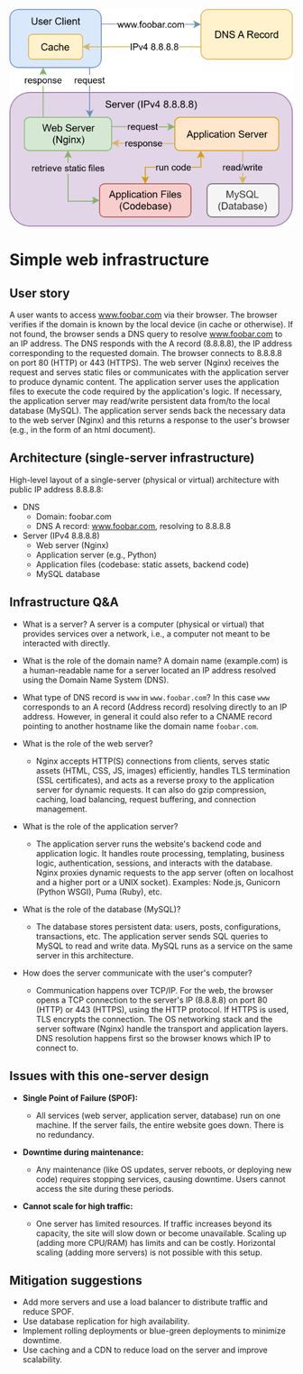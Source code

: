 ![Simple Web Infrastructure Diagram](./0-simple_web_stack.drawio_v3.svg)

# Simple web infrastructure

## User story

A user wants to access www.foobar.com via their browser.
The browser verifies if the domain is known by the local device (in cache or otherwise). 
If not found, the browser sends a DNS query to resolve www.foobar.com to an IP address. 
The DNS responds with the A record (8.8.8.8), the IP address corresponding to the requested domain.
The browser connects to 8.8.8.8 on port 80 (HTTP) or 443 (HTTPS).
The web server (Nginx) receives the request and serves static files or communicates with the application server to produce dynamic content.
The application server uses the application files to execute the code required by the application's logic.
If necessary, the application server may read/write persistent data from/to the local database (MySQL).
The application server sends back the necessary data to the web server (Nginx) and this returns a response to the user's browser (e.g., in the form of an html document).

## Architecture (single-server infrastructure)

High-level layout of a single-server (physical or virtual) architecture with public IP address 8.8.8.8:

- DNS
	- Domain: foobar.com
	- DNS A record: www.foobar.com, resolving to 8.8.8.8
- Server (IPv4 8.8.8.8)
	- Web server (Nginx)
	- Application server (e.g., Python)
	- Application files (codebase: static assets, backend code)
	- MySQL database

## Infrastructure Q&A 

- What is a server?
	A server is a computer (physical or virtual) that provides services over a network, i.e., a computer not meant to be interacted with directly.

- What is the role of the domain name?
	A domain name (example.com) is a human-readable name for a server located an IP address resolved using the Domain Name System (DNS).

- What type of DNS record is `www` in `www.foobar.com`?
	In this case `www` corresponds to an A record (Address record) resolving directly to an IP address. 
	However, in general it could also refer to a CNAME record pointing to another hostname like the domain name `foobar.com`.

- What is the role of the web server?
	- Nginx accepts HTTP(S) connections from clients, serves static assets (HTML, CSS, JS, images) efficiently, handles TLS termination (SSL certificates), and acts as a reverse proxy to the application server for dynamic requests. It can also do gzip compression, caching, load balancing, request buffering, and connection management.

- What is the role of the application server?
	- The application server runs the website's backend code and application logic. It handles route processing, templating, business logic, authentication, sessions, and interacts with the database. Nginx proxies dynamic requests to the app server (often on localhost and a higher port or a UNIX socket). Examples: Node.js, Gunicorn (Python WSGI), Puma (Ruby), etc.

- What is the role of the database (MySQL)?
	- The database stores persistent data: users, posts, configurations, transactions, etc. The application server sends SQL queries to MySQL to read and write data. MySQL runs as a service on the same server in this architecture.

- How does the server communicate with the user's computer?
	- Communication happens over TCP/IP. For the web, the browser opens a TCP connection to the server's IP (8.8.8.8) on port 80 (HTTP) or 443 (HTTPS), using the HTTP protocol. If HTTPS is used, TLS encrypts the connection. The OS networking stack and the server software (Nginx) handle the transport and application layers. DNS resolution happens first so the browser knows which IP to connect to.

## Issues with this one-server design

- **Single Point of Failure (SPOF):**
	- All services (web server, application server, database) run on one machine. If the server fails, the entire website goes down. There is no redundancy.

- **Downtime during maintenance:**
	- Any maintenance (like OS updates, server reboots, or deploying new code) requires stopping services, causing downtime. Users cannot access the site during these periods.

- **Cannot scale for high traffic:**
	- One server has limited resources. If traffic increases beyond its capacity, the site will slow down or become unavailable. Scaling up (adding more CPU/RAM) has limits and can be costly. Horizontal scaling (adding more servers) is not possible with this setup.

## Mitigation suggestions

- Add more servers and use a load balancer to distribute traffic and reduce SPOF.
- Use database replication for high availability.
- Implement rolling deployments or blue-green deployments to minimize downtime.
- Use caching and a CDN to reduce load on the server and improve scalability.

